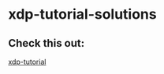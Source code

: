 # xdp-tutorial-solutions

## Check this out:

[xdp-tutorial](https://github.com/xdp-project/xdp-tutorial)
